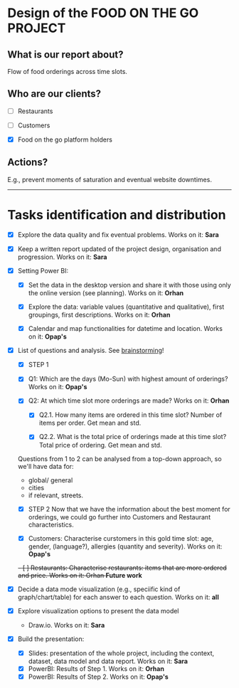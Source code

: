 # Design of the FOOD ON THE GO PROJECT

## What is our report about? 
Flow of food orderings across time slots.

## Who are our clients?

- [ ] Restaurants
- [ ] Customers
- [x] Food on the go platform holders


## Actions? 
E.g., prevent moments of saturation and eventual website downtimes.

___

# Tasks identification and distribution

- [x] Explore the data quality and fix eventual problems. Works on it: **Sara**

- [x] Keep a written report updated of the project design, organisation and progression. Works on it: **Sara**

- [x] Setting Power BI:    

   - [x] Set the data in the desktop version and share it with those using only the online version (see planning).  Works on it: **Orhan**
   - [x] Explore the data: variable values (quantitative and qualitative), first groupings, first descriptions. Works on it: **Orhan**
   - [x] Calendar and map functionalities for datetime and location. Works on it: **Opap's**
  

- [x] List of questions and analysis. See [brainstorming](https://github.com/silventesa/accenture_usecase/blob/master/brainstorming.md)!

   - [x] STEP 1
    - [x] Q1: Which are the days (Mo-Sun) with highest amount of orderings? Works on it: **Opap's**

    - [x] Q2: At which time slot more orderings are made? Works on it: **Orhan**
    
      - [x] Q2.1. How many items are ordered in this time slot? Number of items per order. Get mean and std.

      - [x] Q2.2. What is the total price of orderings made at this time slot? Total price of ordering. Get mean and std.

    Questions from 1 to 2 can be analysed from a top-down approach, so we'll have data for:

    - global/ general
    - cities
    - if relevant, streets.

   - [x] STEP 2
   Now that we have the information about the best moment for orderings, we could go further into Customers and Restaurant characteristics.

    - [x] Customers: Characterise curstomers in this gold time slot: age, gender, (language?), allergies (quantity and severity). Works on it: **Opap's**

    <s>- [ ] Restaurants: Characterise restaurants: items that are more ordered and price. Works on it: Orhan </s> **Future work**

- [x] Decide a data mode visualization (e.g., speciific kind of graph/chart/table) for each answer to each question. Works on it: **all**

- [x] Explore visualization options to present the data model
   - Draw.io. Works on it: **Sara**
   
- [x] Build the presentation:
  - [x] Slides: presentation of the whole project, including the context, dataset, data model and data report. Works on it: **Sara**
  - [x] PowerBI: Results of Step 1. Works on it: **Orhan**
  - [x] PowerBI: Results of Step 2. Works on it: **Opap's**
